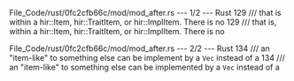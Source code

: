 File_Code/rust/0fc2cfb66c/mod/mod_after.rs --- 1/2 --- Rust
129         /// that is within a hir::Item, hir::TraitItem, or hir::ImplItem. There is no                                                                    129         /// that is, within a hir::Item, hir::TraitItem, or hir::ImplItem. There is no

File_Code/rust/0fc2cfb66c/mod/mod_after.rs --- 2/2 --- Rust
134         /// an "item-like" to something else can be implement by a `Vec` instead of a                                                                    134         /// an "item-like" to something else can be implemented by a `Vec` instead of a

